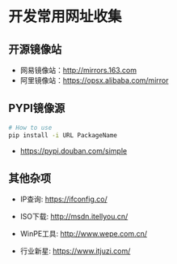 # 开发常用网址收集

## 开源镜像站

- 网易镜像站：http://mirrors.163.com
- 阿里镜像站：https://opsx.alibaba.com/mirror

## PYPI镜像源

```bash
# How to use
pip install -i URL PackageName
```

- https://pypi.douban.com/simple

## 其他杂项

- IP查询: https://ifconfig.co/

- ISO下载: http://msdn.itellyou.cn/
- WinPE工具: http://www.wepe.com.cn/
- 行业新星: https://www.itjuzi.com/
